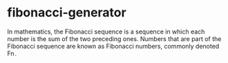 # fibonacci-generator
In mathematics, the Fibonacci sequence is a sequence in which each number is the sum of the two preceding ones. Numbers that are part of the Fibonacci sequence are known as Fibonacci numbers, commonly denoted Fn .
